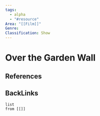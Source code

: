 ```yaml
---
tags:
  - alpha
  - "#resource"
Area: "[[Film]]"
Genre:
Classification: Show
---
```

# Over the Garden Wall



## References



## BackLinks

```dataview
list
from [[]]
```

